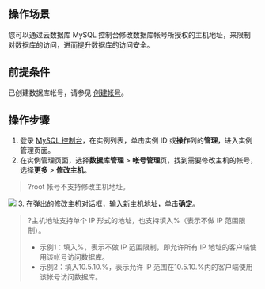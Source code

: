 
## 操作场景
您可以通过云数据库 MySQL 控制台修改数据库帐号所授权的主机地址，来限制对数据库的访问，进而提升数据库的访问安全。

## 前提条件
已创建数据库帐号，请参见 [创建帐号](https://cloud.tencent.com/document/product/236/35794)。

## 操作步骤
1. 登录 [MySQL 控制台](https://console.cloud.tencent.com/cdb)，在实例列表，单击实例 ID 或**操作**列的**管理**，进入实例管理页面。
2. 在实例管理页面，选择**数据库管理** > **帐号管理**页，找到需要修改主机的帐号，选择**更多** > **修改主机**。
>?root 帐号不支持修改主机地址。
>
![](https://main.qcloudimg.com/raw/b3e5c6a9c125d78eda9d82a3672cc0b5.png)
3. 在弹出的修改主机对话框，输入新主机地址，单击**确定**。
>?主机地址支持单个 IP 形式的地址，也支持填入%（表示不做 IP 范围限制）。
> - 示例1：填入%，表示不做 IP 范围限制，即允许所有 IP 地址的客户端使用该帐号访问数据库。
> - 示例2：填入10.5.10.%，表示允许 IP 范围在10.5.10.%内的客户端使用该帐号访问数据库。
>

